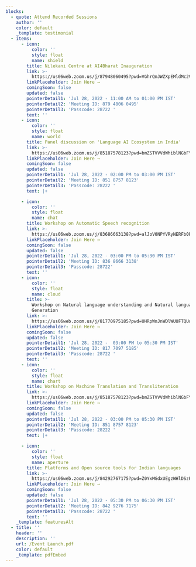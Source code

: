```yaml
---
blocks:
  - quote: Attend Recorded Sessions
    author: ''
    color: default
    _template: testimonial
  - items:
      - icon:
          color: ''
          style: float
          name: shield
        title: Nilekani Centre at AI4Bharat Inauguration
        link: >-
          https://us06web.zoom.us/j/87948060495?pwd=VGhrQnJWZXpEMldMc2V0WDNIRFJHZz09
        linkPlaceholder: Join Here →
        comingSoon: false
        updated: false
        pointerDetail1: 'Jul 28, 2022 - 11:00 AM to 01:00 PM IST'
        pointerDetail2: 'Meeting ID: 879 4806 0495'
        pointerDetail3: 'Passcode: 28722 '
        text: ''
      - icon:
          color: ''
          style: float
          name: world
        title: Panel discussion on 'Language AI Ecosystem in India'
        link: >-
          https://us06web.zoom.us/j/85187578123?pwd=bmZSTVVVdWhiblNGbFYzTVU1MnlFQT09
        linkPlaceholder: Join Here →
        comingSoon: false
        updated: false
        pointerDetail1: 'Jul 28, 2022 - 02:00 PM to 03:00 PM IST'
        pointerDetail2: 'Meeting ID: 851 8757 8123'
        pointerDetail3: 'Passcode: 28222 '
        text: |+

      - icon:
          color: ''
          style: float
          name: chat
        title: Workshop on Automatic Speech recognition
        link: >-
          https://us06web.zoom.us/j/83686663138?pwd=alJoV0NPYVRyNERFb0FydWNNL2hIQT09
        linkPlaceholder: Join Here →
        comingSoon: false
        updated: false
        pointerDetail1: 'Jul 28, 2022 - 03:00 PM to 05:30 PM IST'
        pointerDetail2: 'Meeting ID: 836 8666 3138'
        pointerDetail3: 'Passcode: 28722'
        text: ''
      - icon:
          color: ''
          style: float
          name: cloud
        title: >-
          Workshop on Natural language understanding and Natural language
          Generation
        link: >-
          https://us06web.zoom.us/j/81770975185?pwd=UHRpWnJnWDlWUUFTQUd1RFpzVmpLdz09
        linkPlaceholder: Join Here →
        comingSoon: false
        updated: false
        pointerDetail1: 'Jul 28, 2022 -  03:00 PM to 05:30 PM IST'
        pointerDetail2: 'Meeting ID: 817 7097 5185'
        pointerDetail3: 'Passcode: 28722 '
        text: ''
      - icon:
          color: ''
          style: float
          name: chart
        title: Workshop on Machine Translation and Transliteration
        link: >-
          https://us06web.zoom.us/j/85187578123?pwd=bmZSTVVVdWhiblNGbFYzTVU1MnlFQT09
        linkPlaceholder: Join Here →
        comingSoon: false
        updated: false
        pointerDetail1: 'Jul 28, 2022 - 03:00 PM to 05:30 PM IST'
        pointerDetail2: 'Meeting ID: 851 8757 8123'
        pointerDetail3: 'Passcode: 28222 '
        text: |+

      - icon:
          color: ''
          style: float
          name: aperture
        title: Platforms and Open source tools for Indian languages
        link: >-
          https://us06web.zoom.us/j/84292767175?pwd=Z0YxMGdxUEgzWHlDSzF4ZHJmZWNDZz09
        linkPlaceholder: Join Here →
        comingSoon: false
        updated: false
        pointerDetail1: 'Jul 28, 2022 - 05:30 PM to 06:30 PM IST'
        pointerDetail2: 'Meeting ID: 842 9276 7175'
        pointerDetail3: 'Passcode: 28722 '
        text: ''
    _template: featuresAlt
  - title: ''
    header: ''
    description: ''
    url: /Event Launch.pdf
    color: default
    _template: pdfEmbed
---
```


